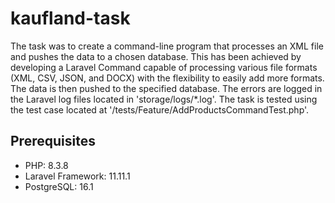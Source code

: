 # kaufland-task
The task was to create a command-line program that processes an XML file and pushes the data to a chosen database. This has been achieved by developing a Laravel Command capable of processing various file formats (XML, CSV, JSON, and DOCX) with the flexibility to easily add more formats. The data is then pushed to the specified database. The errors are logged in the Laravel log files located in 'storage/logs/*.log'. The task is tested using the test case located at '/tests/Feature/AddProductsCommandTest.php'.


## Prerequisites
- PHP: 8.3.8
- Laravel Framework: 11.11.1
- PostgreSQL: 16.1
